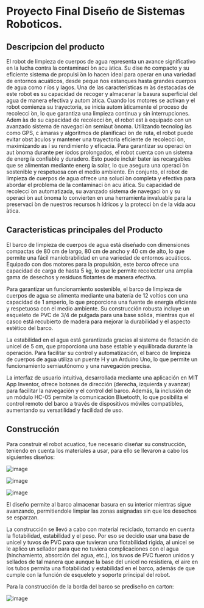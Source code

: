 # Proyecto Final Diseño de Sistemas Roboticos.
## Descripcion del producto  
El robot de limpieza de cuerpos de agua representa un avance significativo en la lucha contra la contaminaci ́on acu ́atica. Su dise ̃no compacto y su eficiente sistema de propulsi ́on lo hacen ideal para operar en una variedad de entornos acuáticos, desde peque ̃nos estanques hasta grandes cuerpos de agua como r ́ıos y lagos.
Una de las características m ́as destacadas de este robot es su capacidad de recoger y almacenar la basura superficial del agua de manera efectiva y autom ́atica. Cuando los motores se activan y el robot comienza su trayectoria, se inicia autom ́aticamente el proceso de recolecci ́on, lo que garantiza una limpieza continua y sin interrupciones.
Adem ́as de su capacidad de recolecci ́on, el robot est ́a equipado con un avanzado sistema de navegaci ́on semiaut ́onoma. Utilizando tecnolog ́ıas como GPS, c ́amaras y algoritmos de planificaci ́on de ruta, el robot puede evitar obst ́aculos y mantener una trayectoria eficiente de recolecci ́on, maximizando as ́ı su rendimiento y eficacia.
Para garantizar su operaci ́on aut ́onoma durante per ́ıodos prolongados, el robot cuenta con un sistema de energ ́ıa confiable y duradero. Esto puede incluir bater ́ıas recargables que se alimentan mediante energ ́ıa solar, lo que asegura una operaci ́on sostenible y respetuosa con el medio ambiente.
En conjunto, el robot de limpieza de cuerpos de agua ofrece una soluci ́on completa y efectiva para abordar el problema de la contaminaci ́on acu ́atica. Su capacidad de recolecci ́on automatizada, su avanzado sistema de navegaci ́on y su operaci ́on aut ́onoma lo convierten en una herramienta invaluable para la preservaci ́on de nuestros recursos h ́ıdricos y la protecci ́on de la vida acu ́atica.

## Caracteristicas principales del Producto

El barco de limpieza de cuerpos de agua está diseñado con dimensiones compactas de 80 cm de largo, 80 cm de ancho y 40 cm de alto, lo que permite una fácil maniobrabilidad en una variedad de entornos acuáticos. Equipado con dos motores para la propulsión, este barco ofrece una capacidad de carga de hasta 5 kg, lo que le permite recolectar una amplia gama de desechos y residuos flotantes de manera efectiva.

Para garantizar un funcionamiento sostenible, el barco de limpieza de cuerpos de agua se alimenta mediante una batería de 12 voltios con una capacidad de 1 amperio, lo que proporciona una fuente de energía eficiente y respetuosa con el medio ambiente. Su construcción robusta incluye un esqueleto de PVC de 3/4 de pulgada para una base sólida, mientras que el casco está recubierto de madera para mejorar la durabilidad y el aspecto estético del barco.

La estabilidad en el agua está garantizada gracias al sistema de flotación de unicel de 5 cm, que proporciona una base estable y equilibrada durante la operación. Para facilitar su control y automatización, el barco de limpieza de cuerpos de agua utiliza un puente H y un Arduino Uno, lo que permite un funcionamiento semiautónomo y una navegación precisa.

La interfaz de usuario intuitiva, desarrollada mediante una aplicación en MIT App Inventor, ofrece botones de dirección (derecha, izquierda y avanzar) para facilitar la navegación y el control del barco. Además, la inclusión de un módulo HC-05 permite la comunicación Bluetooth, lo que posibilita el control remoto del barco a través de dispositivos móviles compatibles, aumentando su versatilidad y facilidad de uso.

## Construcción

Para construir el robot acuatico, fue necesario diseñar su construcción, teniendo en cuenta los materiales a usar, para ello se llevaron a cabo los siguientes diseños:

![image](https://github.com/AdrianFornes/AQUAPUREX/assets/132616532/b4a5e557-83b7-408a-bd3f-e9bd4dfdaceb)

![image](https://github.com/AdrianFornes/AQUAPUREX/assets/132616532/f20f9dc7-dfef-427f-a46c-58bfabfa9c43)

![image](https://github.com/AdrianFornes/AQUAPUREX/assets/132616532/f6d26380-40df-42fc-b08b-a5e8947227e1)

El diseño permite al barco almacenar basura en su interior mientras sigue avanzando, permitiendole limpiar las zonas asignadas sin que los desechos se esparzan.

La construcción se llevó a cabo con material reciclado, tomando en cuenta la flotabilidad, estabilidad y el peso. Por eso se decidio usar una base de unicel y tuvos de PVC para que tuvieran una flotabilidad rigida, al unicel se le aplico un sellador para que no tuviera complicaciones con el agua (hinchamiento, absorción del agua, etc.), los tuvos de PVC fueron unidos y sellados de tal manera que aunque la base del unicel no resistiera, el aire en los tubos permita una flotabilidad y estabilidad en el barco, además de que cumple con la función de esqueleto y soporte principal del robot.

Para la construcción de la borda del barco se prediseño en carton:

![image](https://github.com/AdrianFornes/AQUAPUREX/assets/132616532/6f704687-1245-427f-9f8d-f3e35f656f46)



